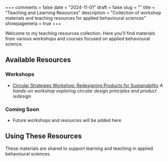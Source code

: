 +++
comments = false
date = "2024-11-01"
draft = false
slug = ""
title = "Teaching and Learning Resources"
description = "Collection of workshop materials and teaching resources for applied behavioural sciences"
showpagemeta = true
+++

Welcome to my teaching resources collection. Here you'll find materials from various workshops and courses focused on applied behavioural science.

## Available Resources

### Workshops
- [Circular Strategies Workshop: Redesigning Products for Sustainability](circular-design-workshop/)
  *A hands-on workshop exploring circular design principles and product redesign*

### Coming Soon
- Future workshops and resources will be added here

## Using These Resources
These materials are shared to support learning and teaching in applied behavioural sciences.
